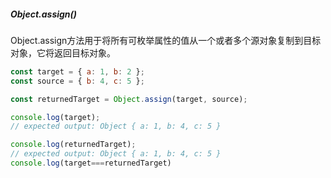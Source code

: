 ##### Object.assign()
Object.assign方法用于将所有可枚举属性的值从一个或者多个源对象复制到目标对象，它将返回目标对象。
```javascript
const target = { a: 1, b: 2 };
const source = { b: 4, c: 5 };

const returnedTarget = Object.assign(target, source);

console.log(target);
// expected output: Object { a: 1, b: 4, c: 5 }

console.log(returnedTarget);
// expected output: Object { a: 1, b: 4, c: 5 }
console.log(target===returnedTarget)
```
